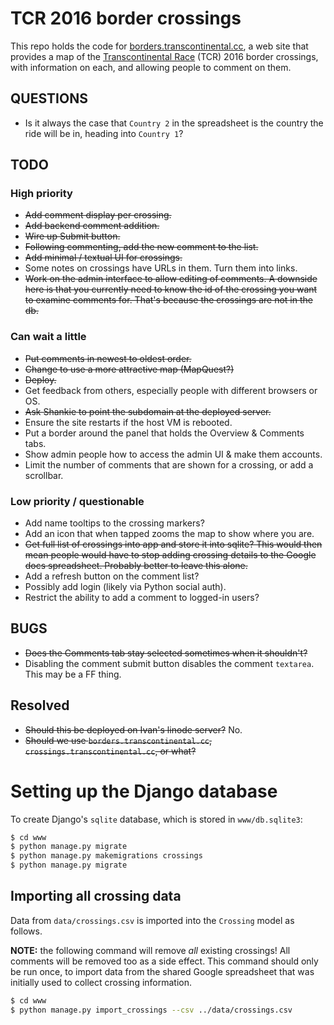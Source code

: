 # TCR 2016 border crossings

This repo holds the code for
[borders.transcontinental.cc](http://borders.transcontinental.cc), a web
site that provides a map of the
[Transcontinental Race](http://www.transcontinental.cc/) (TCR) 2016 border
crossings, with information on each, and allowing people to comment on
them.

## QUESTIONS

* Is it always the case that `Country 2` in the spreadsheet is the country
  the ride will be in, heading into `Country 1`?

## TODO

### High priority

* <s>Add comment display per crossing.</s>
* <s>Add backend comment addition.</s>
* <s>Wire up Submit button.</s>
* <s>Following commenting, add the new comment to the list.</s>
* <s>Add minimal / textual UI for crossings.</s>
* Some notes on crossings have URLs in them. Turn them into links.
* <s>Work on the admin interface to allow editing of comments. A downside here
  is that you currently need to know the id of the crossing you want to
  examine comments for. That's because the crossings are not in the db.</s>

### Can wait a little

* <s>Put comments in newest to oldest order.</s>
* <s>Change to use a more attractive map (MapQuest?)</s>
* <s>Deploy.</s>
* Get feedback from others, especially people with different browsers or OS.
* <s>Ask Shankie to point the subdomain at the deployed server.</s>
* Ensure the site restarts if the host VM is rebooted.
* Put a border around the panel that holds the Overview & Comments tabs.
* Show admin people how to access the admin UI & make them accounts.
* Limit the number of comments that are shown for a crossing, or add a scrollbar.

### Low priority / questionable

* Add name tooltips to the crossing markers?
* Add an icon that when tapped zooms the map to show where you are.
* <s>Get full list of crossings into app and store it into sqlite? This would
  then mean people would have to stop adding crossing details to the Google
  docs spreadsheet. Probably better to leave this alone.</s>
* Add a refresh button on the comment list?
* Possibly add login (likely via Python social auth).
* Restrict the ability to add a comment to logged-in users?

## BUGS

* <s>Does the Comments tab stay selected sometimes when it shouldn't?</s>
* Disabling the comment submit button disables the comment `textarea`. This may be a FF thing.

## Resolved

* <s>Should this be deployed on Ivan's linode server?</s> No.
* <s>Should we use `borders.transcontinental.cc`,
  `crossings.transcontinental.cc`, or what?</s>

# Setting up the Django database

To create Django's `sqlite` database, which is stored in `www/db.sqlite3`:

```sh
$ cd www
$ python manage.py migrate
$ python manage.py makemigrations crossings
$ python manage.py migrate
```

## Importing all crossing data

Data from `data/crossings.csv` is imported into the `Crossing` model as
follows.

**NOTE:** the following command will remove *all* existing crossings!
All comments will be removed too as a side effect. This command should only
be run once, to import data from the shared Google spreadsheet that was
initially used to collect crossing information.

```sh
$ cd www
$ python manage.py import_crossings --csv ../data/crossings.csv
```
